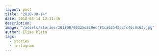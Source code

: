 ```yaml
---
layout: post
title: "2018-08-14"
date: 2018-08-14 12:11:46
description: 
image: "/assets/stories/201808/00325d229ed481ca62543ecfc46c8c63.jpg"
author: Elise Plain
tags: 
  - stories
  - instagram
---
```



<p></p>

